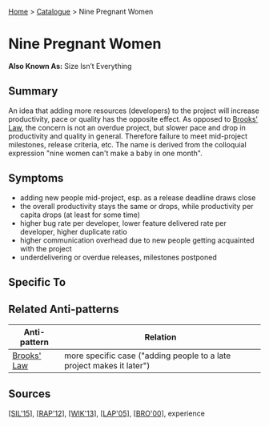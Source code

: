 [Home](../README.md) > [Catalogue](../Antipatterns_catalogue.md) > Nine Pregnant Women
# Nine Pregnant Women
**Also Known As:** Size Isn’t Everything
## Summary
An idea that adding more resources (developers) to the project will increase productivity, pace or quality has the opposite effect. As opposed to [Brooks' Law](Brooks_Law.md), the concern is not an overdue project, but slower pace and drop in productivity and quality in general. Therefore failure to meet mid-project milestones, release criteria, etc. The name is derived from the colloquial expression "nine women can't make a baby in one month".
## Symptoms
 - adding new people mid-project, esp. as a release deadline draws close
 - the overall productivity stays the same or drops, while productivity per capita drops (at least for some time)
 - higher bug rate per developer, lower feature delivered rate per developer, higher duplicate ratio
 - higher communication overhead due to new people getting acquainted with the project
 - underdelivering or overdue releases, milestones postponed 
## Specific To

## Related Anti-patterns
|Anti-pattern  | Relation |
|--|--|
| [Brooks' Law](Brooks_Law.md) | more specific case ("adding people to a late project makes it later") |
## Sources
[[SIL'15]](../References.md), [[RAP'12]](../References.md), [[WIK'13]](../References.md), [[LAP'05]](../References.md), [[BRO'00]](../References.md), experience
